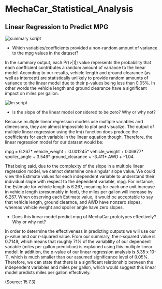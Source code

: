 # MechaCar_Statistical_Analysis

## Linear Regression to Predict MPG
![summary script](https://user-images.githubusercontent.com/109091887/200946616-6e765e74-53e9-42c6-ac27-f3c2b9b1f454.PNG)

- Which variables/coefficients provided a non-random amount of variance to the mpg values in the dataset?

In the summary output, each Pr(>|t|) value represents the probability that each coefficient contributes a random amount of variance to the linear model. According to our results, vehicle length and ground clearance (as well as intercept) are statistically unlikely to provide random amounts of variance to the linear model due to their p-values being less than 0.05%. In other words the vehicle length and ground clearance have a significant impact on miles per gallon. 

![lm script](https://user-images.githubusercontent.com/109091887/200947790-16ebcb9a-a877-445a-afb6-efe12caebcb0.PNG)

- Is the slope of the linear model considered to be zero? Why or why not?

Because multiple linear regression models use multiple variables and dimensions, they are almost impossible to plot and visualize. The output of multiple linear regression using the lm() function does produce the coefficients for each variable in the linear equation though. Therefore, the linear regression model for our dataset would be: 

mpg = 6.267* vehicle_weight + 0.001245* vehicle_weight + 0.06877* spoiler_angle + 3.546* ground_clearance + -3.411* AWD + -1.04.

That being said, due to the complexity of the slope in a multiple linear regression model, we cannot determine one singular slope value. We could view the Estimate values for each independent variable to understand their individual slope with respect to the dependent variable, mpg. For instance, the Estimate for vehicle length is 6.267, meaning for each one unit increase in vehicle length (presumably in feet), the miles per gallon will increase by 6.267. When observing each Estimate value, it would be acceptable to say that vehicle length, ground clearnce, and AWD have nonzero slopes, whereas vehicle weight and spoiler angle have zero slopes. 

- Does this linear model predict mpg of MechaCar prototypes effectively? Why or why not?

In order to determine the effectiveness in predicting outputs we will use our p-value and our r-squared value. From our summary, the r-squared value is 0.7149, which means that roughly 71% of the variablilty of our dependent variable (miles per gallon prediction) is explained using this multiple linear model. In addition, the p-value of our linear regression analysis is 5.35 x 10-11, which is much smaller than our assumed significance level of 0.05%. Therefore, we can state that there is a significant relationship between the independent variables and miles per gallon, which would suggest this linear model predicts miles per gallon effectively. 

(Source: 15.7.3)

